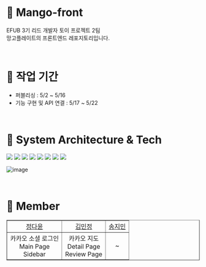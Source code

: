 # 🥭 Mango-front
EFUB 3기 리드 개발자 토이 프로젝트 2팀 <br/>
망고플레이트의 프론트엔드 레포지토리입니다. 

 <br/>
 
# 🥭 작업 기간
* 퍼블리싱 : 5/2 ~ 5/16
* 기능 구현 및 API 연결 : 5/17 ~ 5/22

<br/>

# 🥭 System Architecture & Tech
<img src="https://img.shields.io/badge/React-61DAFB?style=flat-square&logo=React&logoColor=white">  <img src="https://img.shields.io/badge/axios-5A29E4?style=flat-square&logo=Axios&logoColor=white">  <img src="https://img.shields.io/badge/styled_components-DB7093?style=flat-square&logo=styled-components&logoColor=white"> <img src="https://img.shields.io/badge/Vercel-000000?style=flat-square&logo=Vercel&logoColor=white"> <img src="https://img.shields.io/badge/Route53-FF9900?style=flat-square&logo=amazonaws&logoColor=white">  <img src="https://img.shields.io/badge/Prettier-F7B93E?style=flat-square&logo=prettier&logoColor=white"> <img src="https://img.shields.io/badge/GitHub -181717?style=flat-square&logo=GitHub&logoColor=white"/>  <img src="https://img.shields.io/badge/npm-CB3837?style=flat-square&logo=npm&logoColor=white">  

![image](https://github.com/mango-plate-clone/Mango-front/assets/81161750/1a2ed726-b372-4365-afcb-498eaad80438)


<br/>

# 🥭 Member

<table border="" cellspacing="0" cellpadding="0" width="100%">
    <tr width="100%">
        <td align="center"><a href= "https://github.com/dy6578ekdbs">정다윤</a></td>
        <td  align="center"><a href= "">김민정</a></td>
        <td  align="center"><a href= "">송지민</a></td>  
    </tr>
    <tr width="100%">
        <td  align="center"><span>카카오 소셜 로그인</span></br><span>Main Page</span></br><span>Sidebar</span></td>
      <td  align="center"><span>카카오 지도</span></br><span>Detail Page</span></br><span>Review Page</span></td>
      <td  align="center"><p>~</p></td>
   </tr>
</table>


